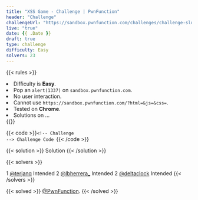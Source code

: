 ```yaml
---
title: "XSS Game - Challenge | PwnFunction"
header: "Challenge"
challengeUrl: "https://sandbox.pwnfunction.com/challenges/challenge-slug.html"
live: "true"
date: {{ .Date }}
draft: true
type: challenge
difficulty: Easy
solvers: 23
---
```


<!-- Rules -->
{{< rules >}}
<li>Difficulty is <b>Easy</b>.</li>
<li>Pop an <code>alert(1337)</code> on <code>sandbox.pwnfunction.com</code>.</li>
<li>No user interaction.</li>
<li>Cannot use <code>https://sandbox.pwnfunction.com/?html=&js=&css=</code>.</li>
<li>Tested on <b>Chrome</b>.</li>
<li>Solutions on ...</li>
<!-- <li>Unintended solution? DM me <a target="_blank"
                            href="https://twitter.com/messages/compose?recipient_id=1084132461133451264"
                            class="function">@PwnFunction</a>.
                    </li> -->
{{</ rules >}}

<!-- Challenge Code -->
{{< code >}}<code class="language-markup">&#x3C;!-- Challenge --&#x3E;
Challenge Code
</code>{{< /code >}}

<!-- Solution Modal -->
{{< solution >}}
    Solution
{{< /solution >}}

<!-- Solvers -->
{{< solvers >}}
<tr>
    <th scope="row">1</th>
    <td><a href="https://twitter.com/@terjanq" target="_blank" class="function">@terjanq</a>
    </td>
    <td>Intended</td>
</tr>
<tr>
    <th scope="row">2</th>
    <td><a href="https://twitter.com/@lbherrera_" target="_blank"
            class="function">@lbherrera_</a>
    </td>
    <td>Intended</td>
</tr>
<tr>
    <th scope="row">2</th>
    <td><a href="https://twitter.com/@deltaclock" target="_blank"
            class="function">@deltaclock</a>
    </td>
    <td>Intended</td>
</tr>
{{< /solvers >}}

{{< solved >}}
<a href="https://twitter.com/messages/compose?recipient_id=1084132461133451264"
                    target="_blank"><span class="function">@PwnFunction</span></a>.
{{< /solved >}}